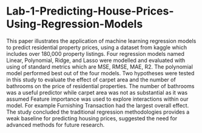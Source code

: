 # Lab-1-Predicting-House-Prices-Using-Regression-Models

This paper illustrates the application of machine learning regression models to predict residential property prices, using a dataset from kaggle which includes over 180,000 property listings. Four regression models named Linear, Polynomial, Ridge, and Lasso were modelled and evaluated with using of standard metrics which are MSE, RMSE, MAE, R2. The polynomial model performed best out of the four models. Two hypotheses were tested in this study to evaluate the effect of carpet area and the number of bathrooms on the price of residential properties. The number of bathrooms was a useful predictor while carpet area was not as substantial as it was assumed Feature importance was used to explore interactions within our model. For example Furnishing Transaction had the largest overall effect. The study concluded the traditional regression methodologies provides a weak baseline for predicting housing prices, suggested the need for advanced methods for future research. 
